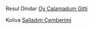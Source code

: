 Resul Dindar [Oy Çalamadum Gitti](https://www.youtube.com/watch?v=t6hNicK_OdQ)

Koliva [Salladım Çemberimi](https://www.youtube.com/watch?v=ezclzFMObNY)

